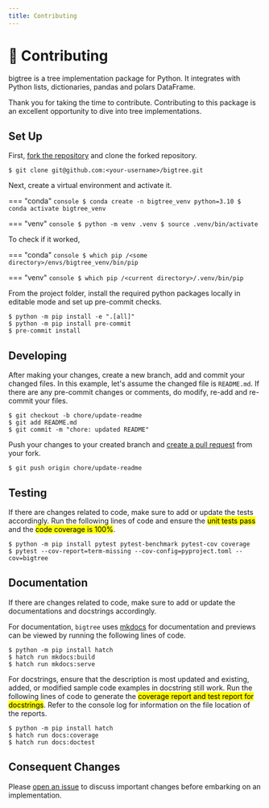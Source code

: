```yaml
---
title: Contributing
---
```


# 🍪 Contributing
bigtree is a tree implementation package for Python. It integrates with Python lists, dictionaries, pandas and
polars DataFrame.

Thank you for taking the time to contribute. Contributing to this package is an excellent opportunity to dive into
tree implementations.

## Set Up

First, [fork the repository](https://docs.github.com/en/get-started/quickstart/fork-a-repo) and
clone the forked repository.

```console
$ git clone git@github.com:<your-username>/bigtree.git
```

Next, create a virtual environment and activate it.

=== "conda"
    ```console
    $ conda create -n bigtree_venv python=3.10
    $ conda activate bigtree_venv
    ```

=== "venv"
    ```console
    $ python -m venv .venv
    $ source .venv/bin/activate
    ```

To check if it worked,

=== "conda"
    ```console
    $ which pip
    /<some directory>/envs/bigtree_venv/bin/pip
    ```

=== "venv"
    ```console
    $ which pip
    /<current directory>/.venv/bin/pip
    ```

From the project folder, install the required python packages locally in editable mode and set up pre-commit checks.

    $ python -m pip install -e ".[all]"
    $ python -m pip install pre-commit
    $ pre-commit install

## Developing

After making your changes, create a new branch, add and commit your changed files.
In this example, let's assume the changed file is `README.md`.
If there are any pre-commit changes or comments, do modify, re-add and re-commit your files.

```console
$ git checkout -b chore/update-readme
$ git add README.md
$ git commit -m "chore: updated README"
```

Push your changes to your created branch and [create a pull request](https://docs.github.com/en/pull-requests/collaborating-with-pull-requests/proposing-changes-to-your-work-with-pull-requests/creating-a-pull-request-from-a-fork) from your fork.

```console
$ git push origin chore/update-readme
```

## Testing

If there are changes related to code, make sure to add or update the tests accordingly.
Run the following lines of code and ensure the <mark>unit tests pass</mark> and the
<mark>code coverage is 100%</mark>.

```console
$ python -m pip install pytest pytest-benchmark pytest-cov coverage
$ pytest --cov-report=term-missing --cov-config=pyproject.toml --cov=bigtree
```

## Documentation

If there are changes related to code, make sure to add or update the documentations and docstrings accordingly.

For documentation, `bigtree` uses [mkdocs](https://www.mkdocs.org) for documentation and previews can be viewed
by running the following lines of code.

```console
$ python -m pip install hatch
$ hatch run mkdocs:build
$ hatch run mkdocs:serve
```

For docstrings, ensure that the description is most updated and existing, added, or modified sample code examples
in docstring still work. Run the following lines of code to generate the <mark>coverage report and test report for
docstrings</mark>. Refer to the console log for information on the file location of the reports.

```console
$ python -m pip install hatch
$ hatch run docs:coverage
$ hatch run docs:doctest
```

## Consequent Changes

Please [open an issue](https://github.com/kayjan/bigtree/issues/new/choose) to discuss important changes before
embarking on an implementation.
